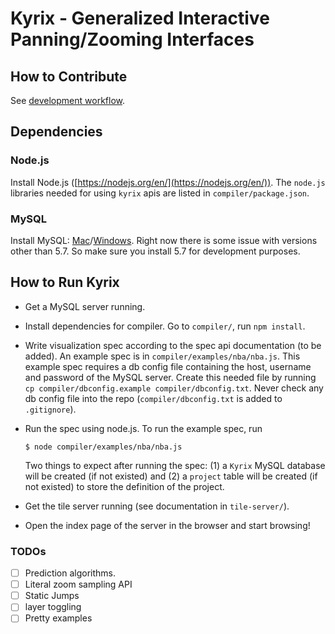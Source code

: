 # Kyrix - Generalized Interactive Panning/Zooming Interfaces
## How to Contribute
See [development workflow](https://github.com/tracyhenry/Kyrix/wiki/Development-Workflow).



## Dependencies
### Node.js
Install Node.js ([https://nodejs.org/en/](https://nodejs.org/en/)). The `node.js` libraries needed for using `kyrix` apis are listed in `compiler/package.json`. 

### MySQL
Install MySQL: [Mac](https://gist.github.com/nrollr/3f57fc15ded7dddddcc4e82fe137b58e)/[Windows](https://dev.mysql.com/doc/refman/5.7/en/windows-installation.html). Right now there is some issue with versions other than 5.7. So make sure you install 5.7 for development purposes. 


## How to Run Kyrix
* Get a MySQL server running. 

* Install dependencies for compiler. Go to `compiler/`, run `npm install`. 

* Write visualization spec according to the spec api documentation (to be added). An example spec is in `compiler/examples/nba/nba.js`. This example spec requires a db config file containing the host, username and password of the MySQL server. Create this needed file by running `cp compiler/dbconfig.example compiler/dbconfig.txt`. Never check any db config file into the repo (`compiler/dbconfig.txt` is added to `.gitignore`). 

* Run the spec using node.js. To run the example spec, run

      $ node compiler/examples/nba/nba.js
    
    Two things to expect after running the spec: 
    (1) a `Kyrix` MySQL database will be created (if not existed) and (2) a `project` table will be created (if not existed) to store the definition of the project. 

* Get the tile server running (see documentation in `tile-server/`). 

* Open the index page of the server in the browser and start browsing! 

### TODOs

- [ ] Prediction algorithms. 
- [ ] Literal zoom sampling API
- [ ] Static Jumps
- [ ] layer toggling
- [ ] Pretty examples
